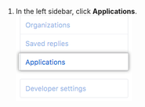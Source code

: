 1. In the left sidebar, click **Applications**. ![Applications tab](/assets/images/help/settings/settings-applications.png)
